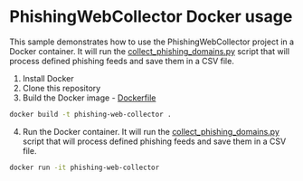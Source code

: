 # PhishingWebCollector Docker usage

This sample demonstrates how to use the PhishingWebCollector project in a Docker container.
It will run the [collect_phishing_domains.py](collect_phishing_domains.py) script that will process defined phishing feeds and save them in a CSV file.

1. Install Docker
2. Clone this repository
3. Build the Docker image - [Dockerfile](.Dockerfile)

```bash
docker build -t phishing-web-collector .
```

4. Run the Docker container. It will run the [collect_phishing_domains.py](collect_phishing_domains.py) script that will process defined phishing feeds and save them in a CSV file.


```bash
docker run -it phishing-web-collector
```
